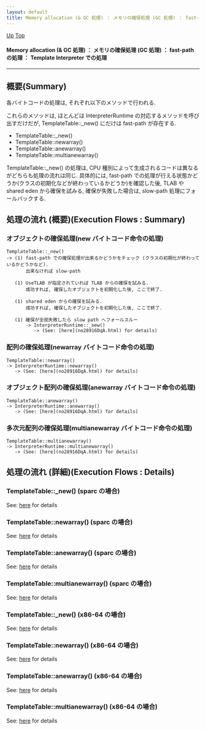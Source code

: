 ```yaml
---
layout: default
title: Memory allocation (& GC 処理) ： メモリの確保処理 (GC 処理) ： fast-path の処理 ： Template Interpreter での処理
---
```

[Up](no63xkvrjQ.html) [Top](../index.html)

#### Memory allocation (& GC 処理) ： メモリの確保処理 (GC 処理) ： fast-path の処理 ： Template Interpreter での処理

--- 
## 概要(Summary)
各バイトコードの処理は, それぞれ以下のメソッドで行われる.

これらのメソッドは, ほとんどは InterpreterRuntime の対応するメソッドを呼び出すだけだが,
TemplateTable::_new() にだけは fast-path が存在する.

* TemplateTable::_new()
* TemplateTable::newarray()
* TemplateTable::anewarray()
* TemplateTable::multianewarray()

TemplateTable::_new() の処理は, CPU 種別によって生成されるコードは異なるがどちらも処理の流れは同じ.
具体的には, fast-path での処理が行える状態かどうか(クラスの初期化などが終わっているかどうか)を確認した後, 
TLAB や shared eden から確保を試みる, 
確保が失敗した場合は, slow-path 処理にフォールバックする.

## 処理の流れ (概要)(Execution Flows : Summary)
### オブジェクトの確保処理(new バイトコード命令の処理)
```
TemplateTable::_new()
-> (1) fast-path での確保処理が出来るかどうかをチェック (クラスの初期化が終わっているかどうかなど).
       出来なければ slow-path

   (1) UseTLAB が指定されていれば TLAB からの確保を試みる.
       成功すれば, 確保したオブジェクトを初期化した後, ここで終了.

   (1) shared eden からの確保を試みる.
       成功すれば, 確保したオブジェクトを初期化した後, ここで終了.

   (1) 確保が全部失敗したら slow path へフォールスルー
       -> InterpreterRuntime::_new()
          -> (See: [here](no28916DqA.html) for details)
```

### 配列の確保処理(newarray バイトコード命令の処理)
```
TemplateTable::newarray()
-> InterpreterRuntime::newarray()
   -> (See: [here](no28916DqA.html) for details)
```

### オブジェクト配列の確保処理(anewarray バイトコード命令の処理)
```
TemplateTable::anewarray()
-> InterpreterRuntime::anewarray()
   -> (See: [here](no28916DqA.html) for details)
```

### 多次元配列の確保処理(multianewarray バイトコード命令の処理)
```
TemplateTable::multianewarray()
-> InterpreterRuntime::multianewarray()
   -> (See: [here](no28916DqA.html) for details)
```


## 処理の流れ (詳細)(Execution Flows : Details)
### TemplateTable::_new() (sparc の場合)
See: [here](no28916qIT.html) for details
### TemplateTable::newarray() (sparc の場合)
See: [here](no289163SZ.html) for details
### TemplateTable::anewarray() (sparc の場合)
See: [here](no28916Edf.html) for details
### TemplateTable::multianewarray() (sparc の場合)
See: [here](no28916Rnl.html) for details


### TemplateTable::_new() (x86-64 の場合)
See: [here](no3800kwx.html) for details
### TemplateTable::newarray() (x86-64 の場合)
See: [here](no28916exr.html) for details
### TemplateTable::anewarray() (x86-64 の場合)
See: [here](no28916r7x.html) for details
### TemplateTable::multianewarray() (x86-64 の場合)
See: [here](no28916dFB.html) for details







